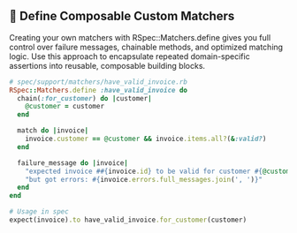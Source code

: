 ## 🧩 Define Composable Custom Matchers
Creating your own matchers with RSpec::Matchers.define gives you full control over failure messages, chainable methods, and optimized matching logic. Use this approach to encapsulate repeated domain-specific assertions into reusable, composable building blocks.

```ruby
# spec/support/matchers/have_valid_invoice.rb
RSpec::Matchers.define :have_valid_invoice do
  chain(:for_customer) do |customer|
    @customer = customer
  end

  match do |invoice|
    invoice.customer == @customer && invoice.items.all?(&:valid?)
  end

  failure_message do |invoice|
    "expected invoice ##{invoice.id} to be valid for customer #{@customer.id}, " \
    "but got errors: #{invoice.errors.full_messages.join(', ')}"
  end
end

# Usage in spec
expect(invoice).to have_valid_invoice.for_customer(customer)
```